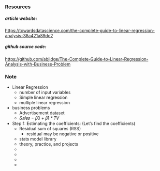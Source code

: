 ### Resources

##### article website:
https://towardsdatascience.com/the-complete-guide-to-linear-regression-analysis-38a421a89dc2

##### github source code:
https://github.com/abjidge/The-Complete-Guide-to-Linear-Regression-Analysis-with-Business-Problem




### Note

- Linear Regression
    - number of input variables
    - Simple linear regression
    - multiple linear regression
- business problems
    - Advertisement dataset
    - 𝑆𝑎𝑙𝑒𝑠 = 𝛽0 + 𝛽1 * 𝑇𝑉
- Step 1: Estimating the coefficients: (Let’s find the coefficients)
    - Residual sum of squares (RSS)
        - residual may be negative or positive  
    - stats model library
    - theory, practice, and projects
    - 
    - 
    - 
    - 